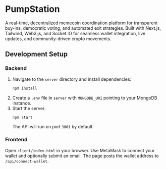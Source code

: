 # PumpStation
A real-time, decentralized memecoin coordination platform for transparent buy-ins, democratic voting, and automated exit strategies. Built with Next.js, Tailwind, Web3.js, and Socket.IO for seamless wallet integration, live updates, and community-driven crypto movements.

## Development Setup

### Backend
1. Navigate to the `server` directory and install dependencies:
   ```bash
   npm install
   ```
2. Create a `.env` file in `server` with `MONGODB_URI` pointing to your MongoDB instance.
3. Start the server:
   ```bash
   npm start
   ```
   The API will run on port `3001` by default.

### Frontend
Open `client/index.html` in your browser. Use MetaMask to connect your wallet and optionally submit an email. The page posts the wallet address to `/api/connect-wallet`.
